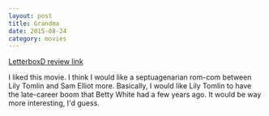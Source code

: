 ```yaml
---
layout: post
title: Grandma 
date: 2015-08-24
category: movies
---
```

 
[LetterboxD review link](http://letterboxd.com/samarthbhaskar/film/grandma-2015/)

 I liked this movie. I think I would like a septuagenarian rom-com between Lily Tomlin and Sam Elliot more. Basically, I would like Lily Tomlin to have the late-career boom that Betty White had a few years ago. It would be way more interesting, I'd guess.
